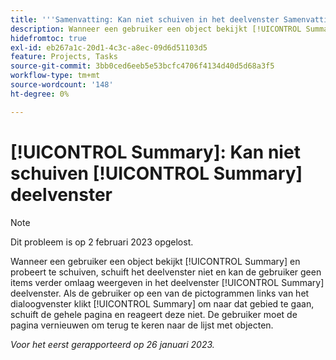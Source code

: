 ```yaml
---
title: '''Samenvatting: Kan niet schuiven in het deelvenster Samenvatting'
description: Wanneer een gebruiker een object bekijkt [!UICONTROL Summary] en probeert te schuiven, schuift het deelvenster niet en kan de gebruiker geen items verder omlaag weergeven in het deelvenster [!UICONTROL Summary] deelvenster. Als de gebruiker op een van de pictogrammen links van het dialoogvenster klikt [!UICONTROL Summary] om naar dat gebied te gaan, schuift de gehele pagina en reageert deze niet. De gebruiker moet de pagina vernieuwen om naar de lijst terug te keren.
hidefromtoc: true
exl-id: eb267a1c-20d1-4c3c-a8ec-09d6d51103d5
feature: Projects, Tasks
source-git-commit: 3bb0ced6eeb5e53bcfc4706f4134d40d5d68a3f5
workflow-type: tm+mt
source-wordcount: '148'
ht-degree: 0%

---
```


# [!UICONTROL Summary]: Kan niet schuiven [!UICONTROL Summary] deelvenster

>[!NOTE]
>
>Dit probleem is op 2 februari 2023 opgelost.

Wanneer een gebruiker een object bekijkt [!UICONTROL Summary] en probeert te schuiven, schuift het deelvenster niet en kan de gebruiker geen items verder omlaag weergeven in het deelvenster [!UICONTROL Summary] deelvenster. Als de gebruiker op een van de pictogrammen links van het dialoogvenster klikt [!UICONTROL Summary] om naar dat gebied te gaan, schuift de gehele pagina en reageert deze niet. De gebruiker moet de pagina vernieuwen om terug te keren naar de lijst met objecten.

_Voor het eerst gerapporteerd op 26 januari 2023._

